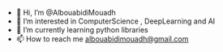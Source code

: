 - 👋 Hi, I’m @AlbouabidiMouadh
- 👀 I’m interested in ComputerScience , DeepLearning and AI
- 🌱 I’m currently learning python libraries
- 📫 How to reach me albouabidimouadh@gmail.com

<!---
AlbouabidiMouadh/AlbouabidiMouadh is a ✨ special ✨ repository because its `README.md` (this file) appears on your GitHub profile.
You can click the Preview link to take a look at your changes.
--->

